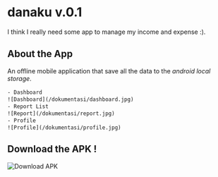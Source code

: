 # danaku v.0.1

I think I really need some app to manage my income and expense :).

## About the App
An offline mobile application that save all the data to the *android local storage*.

    - Dashboard
    ![Dashboard](/dokumentasi/dashboard.jpg)
    - Report List
    ![Report](/dokumentasi/report.jpg)
    - Profile
    ![Profile](/dokumentasi/profile.jpg)

## Download the APK !
![Download APK](https://drive.google.com/drive/folders/1H7BG3iduVcXOj1e5-adX9jpuwcb8Z6-l?usp=sharing)